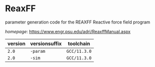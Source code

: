 # ReaxFF

parameter generation code for the REAXFF Reactive force field program

*homepage*: <https://www.engr.psu.edu/adri/ReaxffManual.aspx>

version | versionsuffix | toolchain
--------|---------------|----------
``2.0`` | ``-param`` | ``GCC/11.3.0``
``2.0`` | ``-sim`` | ``GCC/11.3.0``
